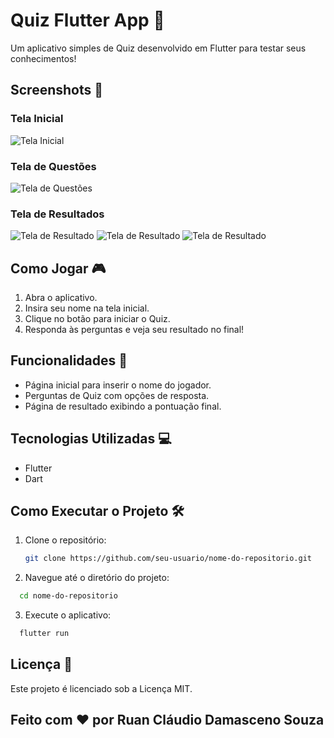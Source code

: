 # Quiz Flutter App 🚀

Um aplicativo simples de Quiz desenvolvido em Flutter para testar seus conhecimentos!

## Screenshots 📱

### Tela Inicial
![Tela Inicial](screenshots/welcome_screen.png)

### Tela de Questões
![Tela de Questões](screenshots/quiz_screen.png)

### Tela de Resultados
![Tela de Resultado](screenshots/great_score.png)
![Tela de Resultado](screenshots/half_score.png)
![Tela de Resultado](screenshots/bad_score.png)

## Como Jogar 🎮

1. Abra o aplicativo.
2. Insira seu nome na tela inicial.
3. Clique no botão para iniciar o Quiz.
4. Responda às perguntas e veja seu resultado no final!

## Funcionalidades 🚀

- Página inicial para inserir o nome do jogador.
- Perguntas de Quiz com opções de resposta.
- Página de resultado exibindo a pontuação final.

## Tecnologias Utilizadas 💻

- Flutter
- Dart

## Como Executar o Projeto 🛠️

1. Clone o repositório:

   ```bash
   git clone https://github.com/seu-usuario/nome-do-repositorio.git
   
2.  Navegue até o diretório do projeto:

```bash
  cd nome-do-repositorio
```
3. Execute o aplicativo:

```bash
  flutter run
```

## Licença 📄
Este projeto é licenciado sob a Licença MIT.

## Feito com ❤️ por Ruan Cláudio Damasceno Souza
